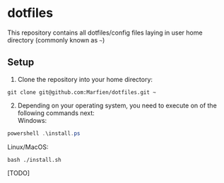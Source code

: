 # dotfiles

This repository contains all dotfiles/config files laying in user home directory (commonly known as `~`)

## Setup

1. Clone the repository into your home directory:
```shell
git clone git@github.com:Marfien/dotfiles.git ~
```

2. Depending on your operating system, you need to execute on of the following commands next: \
Windows:
```powershell
powershell .\install.ps
```
Linux/MacOS:
```shell
bash ./install.sh
```

[TODO]
